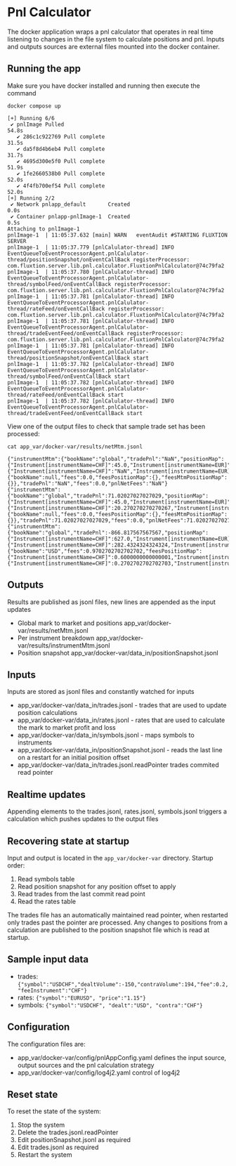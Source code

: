# Pnl Calculator

The docker application wraps a pnl calculator that operates in real time listening to changes in the file system to
calculate positions and pnl. Inputs and outputs sources are external files mounted into the docker container.

## Running the app

Make sure you have docker installed and running then execute the command

```shell
docker compose up

[+] Running 6/6
 ✔ pnlImage Pulled                                                                                                                                                                                  54.8s 
   ✔ 286c1c922769 Pull complete                                                                                                                                                                     31.5s 
   ✔ da5f8d4b6eb4 Pull complete                                                                                                                                                                     31.7s 
   ✔ 4695d300e5f0 Pull complete                                                                                                                                                                     51.9s 
   ✔ 1fe2660538b0 Pull complete                                                                                                                                                                     52.0s 
   ✔ 4f4fb700ef54 Pull complete                                                                                                                                                                     52.0s 
[+] Running 2/2
 ✔ Network pnlapp_default       Created                                                                                                                                                              0.0s 
 ✔ Container pnlapp-pnlImage-1  Created                                                                                                                                                              0.5s 
Attaching to pnlImage-1
pnlImage-1  | 11:05:37.632 [main] WARN   eventAudit #STARTING FLUXTION SERVER
pnlImage-1  | 11:05:37.779 [pnlCalulator-thread] INFO   EventQueueToEventProcessorAgent.pnlCalulator-thread/positionSnapshot/onEventCallBack registerProcessor: com.fluxtion.server.lib.pnl.calculator.FluxtionPnlCalculator@74c79fa2
pnlImage-1  | 11:05:37.780 [pnlCalulator-thread] INFO   EventQueueToEventProcessorAgent.pnlCalulator-thread/symbolFeed/onEventCallBack registerProcessor: com.fluxtion.server.lib.pnl.calculator.FluxtionPnlCalculator@74c79fa2
pnlImage-1  | 11:05:37.781 [pnlCalulator-thread] INFO   EventQueueToEventProcessorAgent.pnlCalulator-thread/rateFeed/onEventCallBack registerProcessor: com.fluxtion.server.lib.pnl.calculator.FluxtionPnlCalculator@74c79fa2
pnlImage-1  | 11:05:37.781 [pnlCalulator-thread] INFO   EventQueueToEventProcessorAgent.pnlCalulator-thread/tradeEventFeed/onEventCallBack registerProcessor: com.fluxtion.server.lib.pnl.calculator.FluxtionPnlCalculator@74c79fa2
pnlImage-1  | 11:05:37.781 [pnlCalulator-thread] INFO   EventQueueToEventProcessorAgent.pnlCalulator-thread/positionSnapshot/onEventCallBack start
pnlImage-1  | 11:05:37.782 [pnlCalulator-thread] INFO   EventQueueToEventProcessorAgent.pnlCalulator-thread/symbolFeed/onEventCallBack start
pnlImage-1  | 11:05:37.782 [pnlCalulator-thread] INFO   EventQueueToEventProcessorAgent.pnlCalulator-thread/rateFeed/onEventCallBack start
pnlImage-1  | 11:05:37.782 [pnlCalulator-thread] INFO   EventQueueToEventProcessorAgent.pnlCalulator-thread/tradeEventFeed/onEventCallBack start

```

View one of the output files to check that sample trade set has been processed:

```shell
cat app_var/docker-var/results/netMtm.jsonl

{"instrumentMtm":{"bookName":"global","tradePnl":"NaN","positionMap":{"Instrument[instrumentName=CHF]":45.0,"Instrument[instrumentName=EUR]":-195.0,"Instrument[instrumentName=GBP]":250.0,"Instrument[instrumentName=USD]":-100.0},"mtmPositionsMap":{"Instrument[instrumentName=CHF]":"NaN","Instrument[instrumentName=EUR]":"NaN","Instrument[instrumentName=GBP]":"NaN","Instrument[instrumentName=USD]":-100.0}},"feesMtm":{"bookName":null,"fees":0.0,"feesPositionMap":{},"feesMtmPositionMap":{}},"tradePnl":"NaN","fees":0.0,"pnlNetFees":"NaN"}
{"instrumentMtm":{"bookName":"global","tradePnl":71.02027027027029,"positionMap":{"Instrument[instrumentName=CHF]":45.0,"Instrument[instrumentName=EUR]":-195.0,"Instrument[instrumentName=GBP]":250.0,"Instrument[instrumentName=USD]":-100.0},"mtmPositionsMap":{"Instrument[instrumentName=CHF]":20.270270270270267,"Instrument[instrumentName=EUR]":-224.24999999999997,"Instrument[instrumentName=GBP]":375.0,"Instrument[instrumentName=USD]":-100.0}},"feesMtm":{"bookName":null,"fees":0.0,"feesPositionMap":{},"feesMtmPositionMap":{}},"tradePnl":71.02027027027029,"fees":0.0,"pnlNetFees":71.02027027027029}
{"instrumentMtm":{"bookName":"global","tradePnl":-866.817567567567,"positionMap":{"Instrument[instrumentName=CHF]":627.0,"Instrument[instrumentName=EUR]":-2695.0,"Instrument[instrumentName=GBP]":750.0,"Instrument[instrumentName=USD]":825.0},"mtmPositionsMap":{"Instrument[instrumentName=CHF]":282.4324324324324,"Instrument[instrumentName=EUR]":-3099.2499999999995,"Instrument[instrumentName=GBP]":1125.0,"Instrument[instrumentName=USD]":825.0}},"feesMtm":{"bookName":"USD","fees":0.9702702702702702,"feesPositionMap":{"Instrument[instrumentName=CHF]":0.6000000000000001,"Instrument[instrumentName=USD]":0.7},"feesMtmPositionMap":{"Instrument[instrumentName=CHF]":0.2702702702702703,"Instrument[instrumentName=USD]":0.7}},"tradePnl":-866.817567567567,"fees":0.9702702702702702,"pnlNetFees":-867.7878378378373}
```

## Outputs

Results are published as jsonl files, new lines are appended as the input updates

- Global mark to market and positions app_var/docker-var/results/netMtm.jsonl
- Per instrument breakdown app_var/docker-var/results/instrumentMtm.jsonl
- Position snapshot app_var/docker-var/data_in/positionSnapshot.jsonl

## Inputs

Inputs are stored as jsonl files and constantly watched for inputs

- app_var/docker-var/data_in/trades.jsonl - trades that are used to update position calculations
- app_var/docker-var/data_in/rates.jsonl - rates that are used to calculate the mark to market profit and loss
- app_var/docker-var/data_in/symbols.jsonl - maps symbols to instruments
- app_var/docker-var/data_in/positionSnapshot.jsonl - reads the last line on a restart for an initial position offset
- app_var/docker-var/data_in/trades.jsonl.readPointer trades commited read pointer

## Realtime updates

Appending elements to the trades.jsonl, rates.jsonl, symbols.jsonl triggers a calculation which pushes updates to the
output files

## Recovering state at startup

Input and output is located in the `app_var/docker-var` directory. Startup order:

1. Read symbols table
2. Read position snapshot for any position offset to apply
3. Read trades from the last commit read point
4. Read the rates table

The trades file has an automatically maintained read pointer, when restarted only trades past the pointer are processed.
Any changes to positions from a calculation are published to the position snapshot file which is read at startup.

## Sample input data

* trades: `{"symbol":"USDCHF","dealtVolume":-150,"contraVolume":194,"fee":0.2,"feeInstrument":"CHF"}`
* rates: `{"symbol":"EURUSD", "price":"1.15"}`
* symbols: `{"symbol":"USDCHF", "dealt":"USD", "contra":"CHF"}`

## Configuration

The configuration files are:

- app_var/docker-var/config/pnlAppConfig.yaml defines the input source, output sources and the pnl calculation strategy
- app_var/docker-var/config/log4j2.yaml control of log4j2

## Reset state

To reset the state of the system:

1. Stop the system
2. Delete the trades.jsonl.readPointer
3. Edit positionSnapshot.jsonl as required
4. Edit trades.jsonl as required
5. Restart the system


